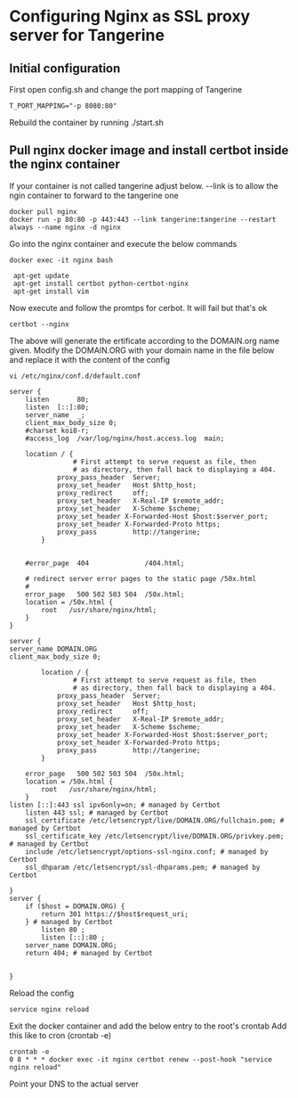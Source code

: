 # Configuring Nginx as SSL proxy server for Tangerine

## Initial configuration

First open config.sh and change the port mapping of Tangerine 
```
T_PORT_MAPPING="-p 8080:80"
```

Rebuild the container by running ./start.sh

## Pull nginx docker image and install certbot inside the nginx container

If your container is not called tangerine adjust below. --link is to allow the ngin container to forward to the tangerine one

```
docker pull nginx
docker run -p 80:80 -p 443:443 --link tangerine:tangerine --restart always --name nginx -d nginx
```

Go into the nginx container and execute the below commands

```
docker exec -it nginx bash

 apt-get update
 apt-get install certbot python-certbot-nginx
 apt-get install vim
```

Now execute and follow the promtps for cerbot. It will fail but that's ok
```
certbot --nginx
```
The above will generate the ertificate according to the DOMAIN.org name given. Modify the DOMAIN.ORG with your domain name in the file below and replace it with the content of the config

```
vi /etc/nginx/conf.d/default.conf 
```

```
server {
    listen       80;
    listen  [::]:80;
    server_name  _;
    client_max_body_size 0;
    #charset koi8-r;
    #access_log  /var/log/nginx/host.access.log  main;

	location / {
                # First attempt to serve request as file, then
                # as directory, then fall back to displaying a 404.
            proxy_pass_header  Server;
            proxy_set_header   Host $http_host;
            proxy_redirect     off;
            proxy_set_header   X-Real-IP $remote_addr;
            proxy_set_header   X-Scheme $scheme;
            proxy_set_header X-Forwarded-Host $host:$server_port;
            proxy_set_header X-Forwarded-Proto https;
            proxy_pass         http://tangerine;
        }


    #error_page  404              /404.html;

    # redirect server error pages to the static page /50x.html
    #
    error_page   500 502 503 504  /50x.html;
    location = /50x.html {
        root   /usr/share/nginx/html;
    }
}

server {
server_name DOMAIN.ORG
client_max_body_size 0;

        location / {
                # First attempt to serve request as file, then
                # as directory, then fall back to displaying a 404.
            proxy_pass_header  Server;
            proxy_set_header   Host $http_host;
            proxy_redirect     off;
            proxy_set_header   X-Real-IP $remote_addr;
            proxy_set_header   X-Scheme $scheme;
            proxy_set_header X-Forwarded-Host $host:$server_port;
            proxy_set_header X-Forwarded-Proto https;
            proxy_pass         http://tangerine;
        }

    error_page   500 502 503 504  /50x.html;
    location = /50x.html {
        root   /usr/share/nginx/html;
    }
listen [::]:443 ssl ipv6only=on; # managed by Certbot
    listen 443 ssl; # managed by Certbot
    ssl_certificate /etc/letsencrypt/live/DOMAIN.ORG/fullchain.pem; # managed by Certbot
    ssl_certificate_key /etc/letsencrypt/live/DOMAIN.ORG/privkey.pem; # managed by Certbot
    include /etc/letsencrypt/options-ssl-nginx.conf; # managed by Certbot
    ssl_dhparam /etc/letsencrypt/ssl-dhparams.pem; # managed by Certbot

}
server {
    if ($host = DOMAIN.ORG) {
        return 301 https://$host$request_uri;
    } # managed by Certbot
        listen 80 ;
        listen [::]:80 ;
    server_name DOMAIN.ORG;
    return 404; # managed by Certbot


}
```

Reload the config
```
service nginx reload
```

Exit the docker container and add the below entry to the root's crontab
Add this like to cron (crontab -e)
```
crontab -e
0 8 * * * docker exec -it nginx certbot renew --post-hook "service nginx reload"
```


Point your DNS to the actual server 

